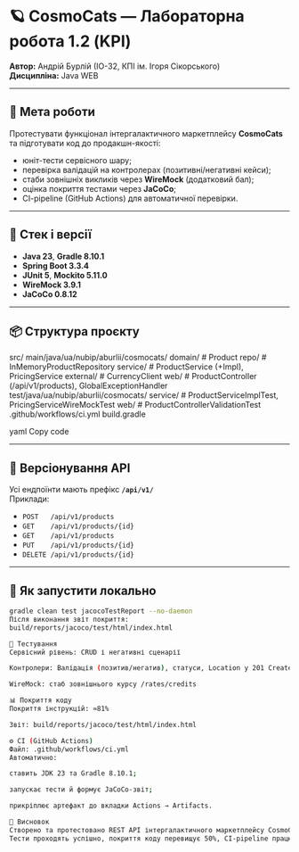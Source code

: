 # 🪐 CosmoCats — Лабораторна робота 1.2 (KPI)
**Автор:** Андрій Бурлій (ІО-32, КПІ ім. Ігоря Сікорського)  
**Дисципліна:** Java WEB

---

## 🎯 Мета роботи
Протестувати функціонал інтергалактичного маркетплейсу **CosmoCats** та підготувати код до продакшн-якості:
- юніт-тести сервісного шару;
- перевірка валідацій на контролерах (позитивні/негативні кейси);
- стаби зовнішніх викликів через **WireMock** (додатковий бал);
- оцінка покриття тестами через **JaCoCo**;
- CI-pipeline (GitHub Actions) для автоматичної перевірки.

---

## 🧰 Стек і версії
- **Java 23**, **Gradle 8.10.1**
- **Spring Boot 3.3.4**
- **JUnit 5**, **Mockito 5.11.0**
- **WireMock 3.9.1**
- **JaCoCo 0.8.12**

---

## 📦 Структура проєкту
src/
main/java/ua/nubip/aburlii/cosmocats/
domain/ # Product
repo/ # InMemoryProductRepository
service/ # ProductService (+Impl), PricingService
external/ # CurrencyClient
web/ # ProductController (/api/v1/products), GlobalExceptionHandler
test/java/ua/nubip/aburlii/cosmocats/
service/ # ProductServiceImplTest, PricingServiceWireMockTest
web/ # ProductControllerValidationTest
.github/workflows/ci.yml
build.gradle

yaml
Copy code

---

## 🔗 Версіонування API
Усі ендпоїнти мають префікс **`/api/v1/`**  
Приклади:
- `POST   /api/v1/products`
- `GET    /api/v1/products/{id}`
- `GET    /api/v1/products`
- `PUT    /api/v1/products/{id}`
- `DELETE /api/v1/products/{id}`

---

## 🚀 Як запустити локально
```bash
gradle clean test jacocoTestReport --no-daemon
Після виконання звіт покриття:
build/reports/jacoco/test/html/index.html

🧪 Тестування
Сервісний рівень: CRUD і негативні сценарії

Контролери: Валідація (позитив/негатив), статуси, Location у 201 Created

WireMock: стаб зовнішнього курсу /rates/credits

📊 Покриття коду
Покриття інструкцій: ≈81%

Звіт: build/reports/jacoco/test/html/index.html

⚙️ CI (GitHub Actions)
Файл: .github/workflows/ci.yml
Автоматично:

ставить JDK 23 та Gradle 8.10.1;

запускає тести й формує JaCoCo-звіт;

прикріплює артефакт до вкладки Actions → Artifacts.

🧾 Висновок
Створено та протестовано REST API інтергалактичного маркетплейсу CosmoCats.
Тести проходять успішно, покриття коду перевищує 50%, CI-pipeline працює — проєкт готовий до перевірки.
 
 